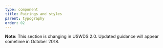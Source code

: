 ```yaml
---
type: component
title: Pairings and styles
parent: typography
order: 02
---
```


<div class="bg-warning padding-1 radius-sm measure-4"><strong>Note:</strong> This section is changing in USWDS 2.0. Updated guidance will appear sometime in October 2018.</div>
